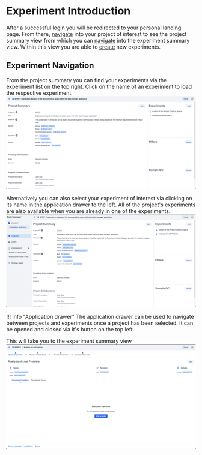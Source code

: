 # Experiment Introduction

After a successful login you will be redirected to your personal landing page.
From there, [navigate](../project/project_introduction.md#project-navigation) into your project of interest to see the project summary view from which you can
[navigate](#experiment-navigation) into the experiment summary view.
Within this view you are able to [create](experiment_creation.md) new experiments.

## Experiment Navigation

From the project summary you can find your experiments via the experiment list on the top right.
Click on the name of an experiment to load the respective experiment.
![project_summary](../project/images/project_summary.png)

Alternatively you can also select your experiment of interest via clicking on its name in the 
application drawer to the left. All of the project's experiments are also available when you are already in one of the experiments.
![project_summary_drawer](../project/images/project_summary_drawer.png)

!!! info "Application drawer"
    The application drawer can be used to navigate between projects and experiments once a project has been selected.
    It can be opened and closed via it's button on the top left.

This will take you to the experiment summary view
![experiment_summary](images/experimental_summary_no_variables.png)
